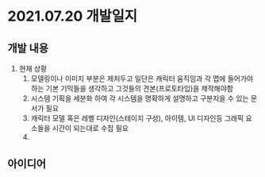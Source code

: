 # 2021.07.20 개발일지

## 개발 내용

1. 현재 상황
   1. 모델링이나 이미지 부분은 제처두고 일단은 캐릭터 움직임과 각 맵에 들어가야 하는 기본 기믹들을 생각하고 그것들의 견본(프로토타입)을 제작해야함
   2. 시스템 기획을 세분화 하여 각 시스템을 명확하게 설명하고 구분지을 수 있는 문서가 필요
   3. 캐릭터 모델 혹은 레벨 디자인(스테이지 구성), 아이템, UI 디자인등 그래픽 요소들을 시간이 되는대로 수집 필요
   4. 


## 아이디어
